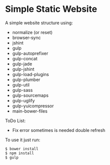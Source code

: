 # Simple Static Website

A simple website structure using:
- normalize (or reset)
- browser-sync
- jshint
- gulp
- gulp-autoprefixer
- gulp-concat
- gulp-jade
- gulp-jshint
- gulp-load-plugins
- gulp-plumber
- gulp-util
- gulp-sass
- gulp-sourcemaps
- gulp-uglify
- gulp-yuicompressor
- main-bower-files

ToDo List:
- Fix error sometimes is needed double refresh

To use it just run:
```
$ bower install
$ npm install
$ gulp
```
